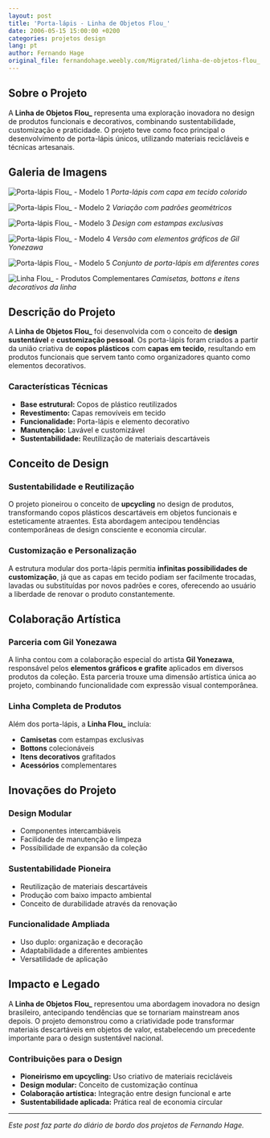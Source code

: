 ```yaml
---
layout: post
title: 'Porta-lápis - Linha de Objetos Flou_'
date: 2006-05-15 15:00:00 +0200
categories: projetos design
lang: pt
author: Fernando Hage
original_file: fernandohage.weebly.com/Migrated/linha-de-objetos-flou_.html
---
```


## Sobre o Projeto

A **Linha de Objetos Flou_** representa uma exploração inovadora no design de produtos funcionais e decorativos, combinando sustentabilidade, customização e praticidade. O projeto teve como foco principal o desenvolvimento de porta-lápis únicos, utilizando materiais recicláveis e técnicas artesanais.

## Galeria de Imagens

![Porta-lápis Flou_ - Modelo 1](/assets/images/porta-lapis-linha-de-objetos-flou_-01.jpg)
*Porta-lápis com capa em tecido colorido*

![Porta-lápis Flou_ - Modelo 2](/assets/images/porta-lapis-linha-de-objetos-flou_-02.jpg)
*Variação com padrões geométricos*

![Porta-lápis Flou_ - Modelo 3](/assets/images/porta-lapis-linha-de-objetos-flou_-03.jpg)
*Design com estampas exclusivas*

![Porta-lápis Flou_ - Modelo 4](/assets/images/porta-lapis-linha-de-objetos-flou_-04.jpg)
*Versão com elementos gráficos de Gil Yonezawa*

![Porta-lápis Flou_ - Modelo 5](/assets/images/porta-lapis-linha-de-objetos-flou_-05.jpg)
*Conjunto de porta-lápis em diferentes cores*

![Linha Flou_ - Produtos Complementares](/assets/images/porta-lapis-linha-de-objetos-flou_-06.jpg)
*Camisetas, bottons e itens decorativos da linha*

## Descrição do Projeto

A **Linha de Objetos Flou_** foi desenvolvida com o conceito de **design sustentável** e **customização pessoal**. Os porta-lápis foram criados a partir da união criativa de **copos plásticos** com **capas em tecido**, resultando em produtos funcionais que servem tanto como organizadores quanto como elementos decorativos.

### Características Técnicas

- **Base estrutural:** Copos de plástico reutilizados
- **Revestimento:** Capas removíveis em tecido
- **Funcionalidade:** Porta-lápis e elemento decorativo
- **Manutenção:** Lavável e customizável
- **Sustentabilidade:** Reutilização de materiais descartáveis

## Conceito de Design

### Sustentabilidade e Reutilização

O projeto pioneirou o conceito de **upcycling** no design de produtos, transformando copos plásticos descartáveis em objetos funcionais e esteticamente atraentes. Esta abordagem antecipou tendências contemporâneas de design consciente e economia circular.

### Customização e Personalização

A estrutura modular dos porta-lápis permitia **infinitas possibilidades de customização**, já que as capas em tecido podiam ser facilmente trocadas, lavadas ou substituídas por novos padrões e cores, oferecendo ao usuário a liberdade de renovar o produto constantemente.

## Colaboração Artística

### Parceria com Gil Yonezawa

A linha contou com a colaboração especial do artista **Gil Yonezawa**, responsável pelos **elementos gráficos e grafite** aplicados em diversos produtos da coleção. Esta parceria trouxe uma dimensão artística única ao projeto, combinando funcionalidade com expressão visual contemporânea.

### Linha Completa de Produtos

Além dos porta-lápis, a **Linha Flou_** incluía:

- **Camisetas** com estampas exclusivas
- **Bottons** colecionáveis
- **Itens decorativos** grafitados
- **Acessórios** complementares

## Inovações do Projeto

### Design Modular

- Componentes intercambiáveis
- Facilidade de manutenção e limpeza
- Possibilidade de expansão da coleção

### Sustentabilidade Pioneira

- Reutilização de materiais descartáveis
- Produção com baixo impacto ambiental
- Conceito de durabilidade através da renovação

### Funcionalidade Ampliada

- Uso duplo: organização e decoração
- Adaptabilidade a diferentes ambientes
- Versatilidade de aplicação

## Impacto e Legado

A **Linha de Objetos Flou_** representou uma abordagem inovadora no design brasileiro, antecipando tendências que se tornariam mainstream anos depois. O projeto demonstrou como a criatividade pode transformar materiais descartáveis em objetos de valor, estabelecendo um precedente importante para o design sustentável nacional.

### Contribuições para o Design

- **Pioneirismo em upcycling:** Uso criativo de materiais recicláveis
- **Design modular:** Conceito de customização contínua
- **Colaboração artística:** Integração entre design funcional e arte
- **Sustentabilidade aplicada:** Prática real de economia circular

---

*Este post faz parte do diário de bordo dos projetos de Fernando Hage.*
